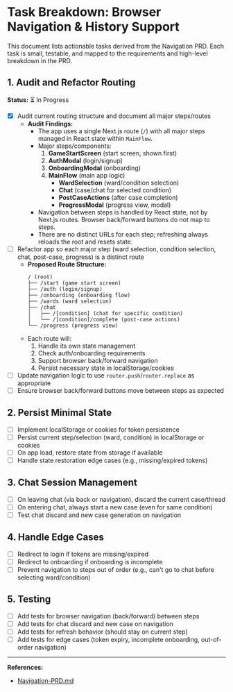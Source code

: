 # Task Breakdown: Browser Navigation & History Support

This document lists actionable tasks derived from the Navigation PRD. Each task is small, testable, and mapped to the requirements and high-level breakdown in the PRD.

## 1. Audit and Refactor Routing  
**Status:** ⏳ In Progress
- [x] Audit current routing structure and document all major steps/routes
    - **Audit Findings:**
        - The app uses a single Next.js route (`/`) with all major steps managed in React state within `MainFlow`.
        - Major steps/components:
            1. **GameStartScreen** (start screen, shown first)
            2. **AuthModal** (login/signup)
            3. **OnboardingModal** (onboarding)
            4. **MainFlow** (main app logic)
                - **WardSelection** (ward/condition selection)
                - **Chat** (case/chat for selected condition)
                - **PostCaseActions** (after case completion)
                - **ProgressModal** (progress view, modal)
        - Navigation between steps is handled by React state, not by Next.js routes. Browser back/forward buttons do not map to steps.
        - There are no distinct URLs for each step; refreshing always reloads the root and resets state.
- [ ] Refactor app so each major step (ward selection, condition selection, chat, post-case, progress) is a distinct route
    - **Proposed Route Structure:**
        ```
        / (root)
        ├── /start (game start screen)
        ├── /auth (login/signup)
        ├── /onboarding (onboarding flow)
        ├── /wards (ward selection)
        ├── /chat
        │   ├── /[condition] (chat for specific condition)
        │   └── /[condition]/complete (post-case actions)
        └── /progress (progress view)
        ```
    - Each route will:
        1. Handle its own state management
        2. Check auth/onboarding requirements
        3. Support browser back/forward navigation
        4. Persist necessary state in localStorage/cookies
- [ ] Update navigation logic to use `router.push`/`router.replace` as appropriate
- [ ] Ensure browser back/forward buttons move between steps as expected

## 2. Persist Minimal State
- [ ] Implement localStorage or cookies for token persistence
- [ ] Persist current step/selection (ward, condition) in localStorage or cookies
- [ ] On app load, restore state from storage if available
- [ ] Handle state restoration edge cases (e.g., missing/expired tokens)

## 3. Chat Session Management
- [ ] On leaving chat (via back or navigation), discard the current case/thread
- [ ] On entering chat, always start a new case (even for same condition)
- [ ] Test chat discard and new case generation on navigation

## 4. Handle Edge Cases
- [ ] Redirect to login if tokens are missing/expired
- [ ] Redirect to onboarding if onboarding is incomplete
- [ ] Prevent navigation to steps out of order (e.g., can't go to chat before selecting ward/condition)

## 5. Testing
- [ ] Add tests for browser navigation (back/forward) between steps
- [ ] Add tests for chat discard and new case on navigation
- [ ] Add tests for refresh behavior (should stay on current step)
- [ ] Add tests for edge cases (token expiry, incomplete onboarding, out-of-order navigation)

---

**References:**
- [Navigation-PRD.md](./Navigation-PRD.md) 